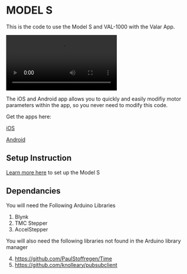# MODEL S

This is the code to use the Model S and VAL-1000 with the Valar App. 

![Video](/Model_S/docs/images/Curtain%20Opener.mp4)

The iOS and Android app allows you to quickly and easily modifiy motor parameters within the app, so you never need to modify this code.


Get the apps here:

[iOS](https://apps.apple.com/al/app/morningrod/id1455653248)

[Android](https://play.google.com/store/apps/details?id=cc.blynk.appexport.morning_rod)

## Setup Instruction
[Learn more here](http://help.valarsystems.com/valar_s1#1-download-the-app) to set up the Model S

## Dependancies

You will need the Following Arduino Libraries

1. Blynk
2. TMC Stepper
3. AccelStepper

You will also need the following libraries not found in the Arduino library manager

4.  https://github.com/PaulStoffregen/Time
5.  https://github.com/knolleary/pubsubclient


